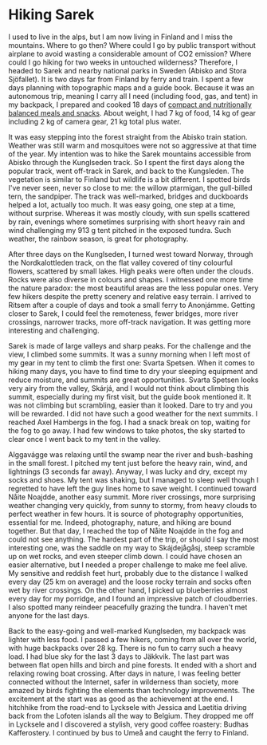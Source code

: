 # Hiking Sarek

I used to live in the alps, but I am now living in Finland and I miss the mountains. Where to go then? Where could I go by public transport without airplane to avoid wasting a considerable amount of CO2 emission? Where could I go hiking for two weeks in untouched wilderness? Therefore, I headed to Sarek and nearby national parks in Sweden (Abisko and Stora Sjöfallet). It is two days far from Finland by ferry and train. I spent a few days planning with topographic maps and a guide book. Because it was an autonomous trip, meaning I carry all I need (including food, gas, and tent) in my backpack, I prepared and cooked 18 days of [compact and nutritionally balanced meals and snacks](https://fediverse.blog/~/ExploreWilder/Backcountry%20Cooking). About weight, I had 7 kg of food, 14 kg of gear including 2 kg of camera gear, 21 kg total plus water.

It was easy stepping into the forest straight from the Abisko train station. Weather was still warm and mosquitoes were not so aggressive at that time of the year. My intention was to hike the Sarek mountains accessible from Abisko through the Kunglseden track. So I spent the first days along the popular track, went off-track in Sarek, and back to the Kungsleden. The vegetation is similar to Finland but wildlife is a bit different. I spotted birds I've never seen, never so close to me: the willow ptarmigan, the gull-billed tern, the sandpiper. The track was well-marked, bridges and duckboards helped a lot, actually too much. It was easy going, one step at a time, without surprise. Whereas it was mostly cloudy, with sun spells scattered by rain, evenings where sometimes surprising with short heavy rain and wind challenging my 913 g tent pitched in the exposed tundra. Such weather, the rainbow season, is great for photography.

After three days on the Kunglseden, I turned west toward Norway, through the Nordkalottleden track, on the flat valley covered of tiny colourful flowers, scattered by small lakes. High peaks were often under the clouds. Rocks were also diverse in colours and shapes. I witnessed one more time the nature paradox: the most beautiful areas are the less popular ones. Very few hikers despite the pretty scenery and relative easy terrain. I arrived to Ritsem after a couple of days and took a small ferry to Anonjámme. Getting closer to Sarek, I could feel the remoteness, fewer bridges, more river crossings, narrower tracks, more off-track navigation. It was getting more interesting and challenging.

Sarek is made of large valleys and sharp peaks. For the challenge and the view, I climbed some summits. It was a sunny morning when I left most of my gear in my tent to climb the first one: Svarta Spetsen. When it comes to hiking many days, you have to find time to dry your sleeping equipment and reduce moisture, and summits are great opportunities. Svarta Spetsen looks very airy from the valley, Skárjá, and I would not think about climbing this summit, especially during my first visit, but the guide book mentioned it. It was not climbing but scrambling, easier than it looked. Dare to try and you will be rewarded. I did not have such a good weather for the next summits. I reached Axel Hambergs in the fog. I had a snack break on top, waiting for the fog to go away. I had few windows to take photos, the sky started to clear once I went back to my tent in the valley.

Alggavágge was relaxing until the swamp near the river and bush-bashing in the small forest. I pitched my tent just before the heavy rain, wind, and lightnings (3 seconds far away). Anyway, I was lucky and dry, except my socks and shoes. My tent was shaking, but I managed to sleep well though I regretted to have left the guy lines home to save weight. I continued toward Nåite Noajdde, another easy summit. More river crossings, more surprising weather changing very quickly, from sunny to stormy, from heavy clouds to perfect weather in few hours. It is source of photography opportunities, essential for me. Indeed, photography, nature, and hiking are bound together. But that day, I reached the top of Nåite Noajdde in the fog and could not see anything. The hardest part of the trip, or should I say the most interesting one, was the saddle on my way to Skájdejågåsj, steep scramble up on wet rocks, and even steeper climb down. I could have chosen an easier alternative, but I needed a proper challenge to make me feel alive. My sensitive and reddish feet hurt, probably due to the distance I walked every day (25 km on average) and the loose rocky terrain and socks often wet by river crossings. On the other hand, I picked up blueberries almost every day for my porridge, and I found an impressive patch of cloudberries. I also spotted many reindeer peacefully grazing the tundra. I haven't met anyone for the last days.

Back to the easy-going and well-marked Kunglseden, my backpack was lighter with less food. I passed a few hikers, coming from all over the world, with huge backpacks over 28 kg. There is no fun to carry such a heavy load. I had blue sky for the last 3 days to Jäkkvik. The last part was between flat open hills and birch and pine forests. It ended with a short and relaxing rowing boat crossing. After days in nature, I was feeling better connected without the Internet, safer in wilderness than society, more amazed by birds fighting the elements than technology improvements. The excitement at the start was as good as the achievement at the end. I hitchhike from the road-end to Lycksele with Jessica and Laetitia driving back from the Lofoten islands all the way to Belgium. They dropped me off in Lycksele and I discovered a stylish, very good coffee roastery: Budhas Kafferostery. I continued by bus to Umeå and caught the ferry to Finland.
